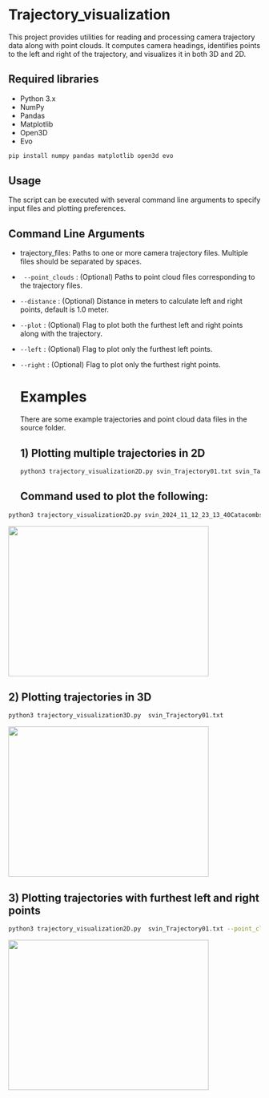# Trajectory_visualization
This project provides utilities for reading and processing camera trajectory data along with point clouds. It computes camera headings, identifies points to the left and right of the trajectory, and visualizes it in both 3D and 2D. 

## Required libraries
- Python 3.x
- NumPy
- Pandas
- Matplotlib
- Open3D
- Evo
```bash command to install the required libraries
pip install numpy pandas matplotlib open3d evo
```
## Usage
The script can be executed with several command line arguments to specify input files and plotting preferences.
## Command Line Arguments
- trajectory_files: Paths to one or more camera trajectory files. Multiple files should be separated by spaces.
- ` --point_clouds` : (Optional) Paths to point cloud files corresponding to the trajectory files.
- `--distance` : (Optional) Distance in meters to calculate left and right points, default is 1.0 meter.
- `--plot` : (Optional) Flag to plot both the furthest left and right points along with the trajectory.
- `--left` : (Optional) Flag to plot only the furthest left points.
- `--right` : (Optional) Flag to plot only the furthest right points.

  # Examples
  There are some example trajectories and point cloud data files in the source folder.
  ## 1) Plotting multiple trajectories in 2D
  ```bash
  python3 trajectory_visualization2D.py svin_Trajectory01.txt svin_Tajectory02.txt
  ```

  ## Command used to plot the following:
  
```bash 
python3 trajectory_visualization2D.py svin_2024_11_12_23_13_40CatacombsCenter.txt svin_2024_11_13_02_38_05CatacombsLeft.txt svin_2024_11_13_21_18_52CatacombsRight.txt
```

  <img src="https://github.com/user-attachments/assets/3c5e31f5-2a96-4e70-a292-c7cc1f64f054" width="400" height="300">

  ## 2) Plotting trajectories in 3D
  ```bash 
  python3 trajectory_visualization3D.py  svin_Trajectory01.txt
  ```
  
   <img src="https://github.com/user-attachments/assets/8c425b68-4abd-4b3d-b142-6c2d04d8bde5" width="400" height="300">

  ## 3) Plotting trajectories with furthest left and right points
  ```bash
  python3 trajectory_visualization2D.py  svin_Trajectory01.txt --point_cloud Challenge2OGpointcloud1.ply --plot
  ```
  
   <img src="https://github.com/user-attachments/assets/cc81ef5d-cd88-467f-ae35-dc3a8795df25" width="400" height="300">








  
